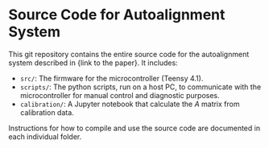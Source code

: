 # Source Code for Autoalignment System

This git repository contains the entire source code for the autoalignment
system described in {link to the paper}. It includes:

- `src/`: The firmware for the microcontroller (Teensy 4.1).
- `scripts/`: The python scripts, run on a host PC, to communicate with the microcontroller
  for manual control and diagnostic purposes.
- `calibration/`: A Jupyter notebook that calculate the $A$ matrix from calibration data.

Instructions for how to compile and use the source code are documented in each
individual folder.
